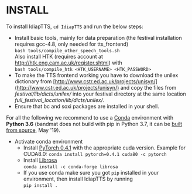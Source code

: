 # INSTALL

To install IdiapTTS, `cd IdiapTTS` and run the below steps:

- Install basic tools, mainly for data preparation (the festival installation requires gcc-4.8, only needed for tts_frontend)  
  ``bash tools/compile_other_speech_tools.sh``  
  Also install HTK (requires account at http://htk.eng.cam.ac.uk/register.shtml) with  
  ``bash tools/compile_htk <HTK_USERNAME> <HTK_PASSWORD>``
- To make the TTS frontend working you have to download the unilex dictionary from [http://www.cstr.ed.ac.uk/projects/unisyn/](http://www.cstr.ed.ac.uk/projects/unisyn/) and copy the files from *festival/lib/dicts/unilex/* into your festival directory at the same location *full_festival_location/lib/dicts/unilex/*.
- Ensure that bc and soxi packages are installed in your shell.  

 For all the following we recommend to use a [Conda](https://docs.conda.io/en/latest/miniconda.html) environment with **Python 3.6** (bandmat does not build with pip in Python 3.7, it can be [built from source](https://github.com/MattShannon/bandmat/issues/11), May '19).
 
- Activate conda environment  
  - Install [PyTorch 0.4.1](https://pytorch.org/) with the appropriate cuda version. Example for CUDA8.0: ``conda install pytorch=0.4.1 cuda80 -c pytorch``
  - Install [Librosa](https://librosa.github.io/librosa/index.html)  
  ``conda install -c conda-forge librosa``
  - If you use conda make sure you got ``pip`` installed in your environment, then install IdiapTTS by running  
  ``pip install .``
